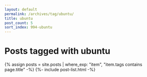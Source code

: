 ```yaml
---
layout: default
permalink: /archives/tag/ubuntu/
title: ubuntu
post_count: 5
sort_index: 994-ubuntu
---
```

<h1 class="page-heading">Posts tagged with ubuntu</h1>
{% assign posts = site.posts | where_exp: "item", "item.tags contains page.title" -%}
{%- include post-list.html -%}
